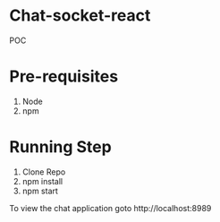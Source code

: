 # Chat-socket-react
POC

# Pre-requisites
1. Node
2. npm

# Running Step
1. Clone Repo
2. npm install
3. npm start

To view the chat application goto  http://localhost:8989
